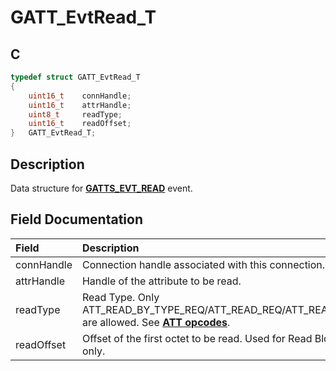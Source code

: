 # GATT_EvtRead_T

## C

```c
typedef struct GATT_EvtRead_T
{
    uint16_t    connHandle;
    uint16_t    attrHandle;
    uint8_t     readType;
    uint16_t    readOffset;
}   GATT_EvtRead_T;
```

## Description

Data structure for **[GATTS_EVT_READ](GUID-506F6039-E62F-4121-8CA8-2335BAF7EFB6.md)** event.


## Field Documentation

|Field|Description|
|:---|:---|
|connHandle|Connection handle associated with this connection.|
|attrHandle|Handle of the attribute to be read.|
|readType|Read Type. Only ATT_READ_BY_TYPE_REQ/ATT_READ_REQ/ATT_READ_BLOB_REQ are allowed. See **[ATT opcodes](GUID-0B817A0F-1AA2-42B6-B93A-41A883437B34.md)**.|
|readOffset|Offset of the first octet to be read. Used for Read Blob request only.|
